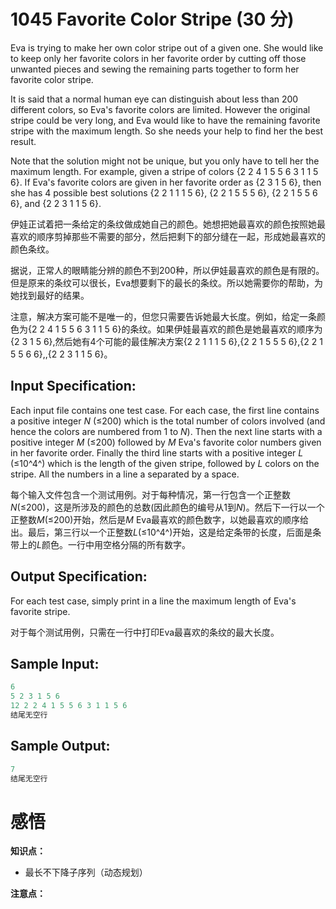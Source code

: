 # 1045 Favorite Color Stripe (30 分)

Eva is trying to make her own color stripe out of a given one. She would like to keep only her favorite colors in her favorite order by cutting off those unwanted pieces and sewing the remaining parts together to form her favorite color stripe.

It is said that a normal human eye can distinguish about less than 200 different colors, so Eva's favorite colors are limited. However the original stripe could be very long, and Eva would like to have the remaining favorite stripe with the maximum length. So she needs your help to find her the best result.

Note that the solution might not be unique, but you only have to tell her the maximum length. For example, given a stripe of colors {2 2 4 1 5 5 6 3 1 1 5 6}. If Eva's favorite colors are given in her favorite order as {2 3 1 5 6}, then she has 4 possible best solutions {2 2 1 1 1 5 6}, {2 2 1 5 5 5 6}, {2 2 1 5 5 6 6}, and {2 2 3 1 1 5 6}.

伊娃正试着把一条给定的条纹做成她自己的颜色。她想把她最喜欢的颜色按照她最喜欢的顺序剪掉那些不需要的部分，然后把剩下的部分缝在一起，形成她最喜欢的颜色条纹。

据说，正常人的眼睛能分辨的颜色不到200种，所以伊娃最喜欢的颜色是有限的。但是原来的条纹可以很长，Eva想要剩下的最长的条纹。所以她需要你的帮助，为她找到最好的结果。

注意，解决方案可能不是唯一的，但您只需要告诉她最大长度。例如，给定一条颜色为{2 2 4 1 5 5 6 3 1 1 5 6}的条纹。如果伊娃最喜欢的颜色是她最喜欢的顺序为{2 3 1 5 6},然后她有4个可能的最佳解决方案{2 2 1 1 1 5 6},{2 2 1 5 5 5 6},{2 2 1 5 5 6 6},,{2 2 3 1 1 5 6}。

## Input Specification:

Each input file contains one test case. For each case, the first line contains a positive integer *N* (≤200) which is the total number of colors involved (and hence the colors are numbered from 1 to *N*). Then the next line starts with a positive integer *M* (≤200) followed by *M* Eva's favorite color numbers given in her favorite order. Finally the third line starts with a positive integer *L* (≤10^4^) which is the length of the given stripe, followed by *L* colors on the stripe. All the numbers in a line a separated by a space.

每个输入文件包含一个测试用例。对于每种情况，第一行包含一个正整数*N*(≤200)，这是所涉及的颜色的总数(因此颜色的编号从1到*N*)。然后下一行以一个正整数*M*(≤200)开始，然后是*M* Eva最喜欢的颜色数字，以她最喜欢的顺序给出。最后，第三行以一个正整数*L*(≤10^4^)开始，这是给定条带的长度，后面是条带上的*L*颜色。一行中用空格分隔的所有数字。

## Output Specification:

For each test case, simply print in a line the maximum length of Eva's favorite stripe.

对于每个测试用例，只需在一行中打印Eva最喜欢的条纹的最大长度。

## Sample Input:

```cpp
6
5 2 3 1 5 6
12 2 2 4 1 5 5 6 3 1 1 5 6
结尾无空行
```

## Sample Output:

```cpp
7
结尾无空行
```

# 感悟

**知识点：**

- 最长不下降子序列（动态规划）

**注意点：**